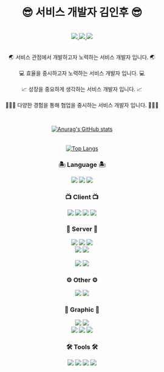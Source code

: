 
<div align="center">
  <h1>😎 서비스 개발자 김인후 😎</h1>
  <p>
    <br />
    <a href = "https://www.instagram.com/pino._.hoo/">
      <img src="https://img.shields.io/badge/instagram-purple?style=flat-square&logo=Instagram&logoColor=white"/>
    </a>
    <a href = "https://pinomaker.com/">
      <img src="https://img.shields.io/badge/Blog-orange?style=flat-square&logo=Blogger&logoColor=white"/>
    </a>
    <a href = "https://invincible-governor-a3a.notion.site/41ed73f2603146478d3f2dbf13043e93">
      <img src ="https://img.shields.io/badge/Profile-%23C21325?style=flat-square&logo=Notion&logoColor=white" />
    </a>
    <br />
    <br />
    <br />
    🌏 서비스 관점에서 개발하고자 노력하는 서비스 개발자 입니다. 🌏
    <br />
    <br />
    💻 효율을 중시하고자 노력하는 서비스 개발자 입니다. 💻
    <br />
    <br />
    📈 성장을 중요하게 생각하는 서비스 개발자 입니다. 📈
    <br />
    <br />
    👩‍👩‍👧 다양한 경험을 통해 협업을 중시하는 서비스 개발자 입니다. 👩‍👩‍👧
  </p>
  <br />

  [![Anurag's GitHub stats](https://github-readme-stats.vercel.app/api?username=pinomaker-hoo&show_icons=true&theme=radical)](https://github.com/anuraghazra/github-readme-stats)
  <br />
  <br />
  <br />
  [![Top Langs](https://github-readme-stats.vercel.app/api/top-langs/?username=pinomaker-hoo&layout=compact)](https://github.com/anuraghazra/github-readme-stats)
  <h3>🏝️ Language 🏝️</h3>
  <img src= "https://img.shields.io/badge/JavaScript-F4D53E?style=flat-square&logo=JavaScript&logoColor=white"/>
  <img src= "https://img.shields.io/badge/Typescript-%23007ACC.svg?style=flat-square&logo=TypeScript&logoColor=white"/>
  <img src= "https://img.shields.io/badge/Java-F59E43?style=flat-square&logo=Aiqfome&logoColor=white"/>
  <br />
  <h3>📺 Client 📺</h3>
  <img src ="https://img.shields.io/badge/React-blue?style=flat-square&logo=React&logoColor=white"/>   
  <img src ="https://img.shields.io/badge/NextJS-grey?style=flat-square&logo=Next.js&logoColor=white"/>
  <img src ="https://img.shields.io/badge/React Native-blue?style=flat-square&logo=React&logoColor=white"/>   
  <img src ="https://img.shields.io/badge/Redux-purple?style=flat-square&logo=Redux&logoColor=white"/>
  <h3>💾 Server 💾</h3>
  <img src= "https://img.shields.io/badge/NodeJS-31B025?style=flat-square&logo=Node.js&logoColor=white"/>
  <img src ="https://img.shields.io/badge/Express-grey.svg?style=flat-square&logo=Express&logoColor=white"/> 
  <img src ="https://img.shields.io/badge/NestJS-%23E0234E.svg?style=flat-square&logo=nestjs&logoColor=white"/>
  <br />
  <img src ="https://img.shields.io/badge/Sequelize-blue?style=flat-square&logo=Sequelize&logoColor=white" />
  <img src ="https://img.shields.io/badge/Typeorm-blue?style=flat-square&logo=Sequelize&logoColor=white" />
  <br />
  <br />
  <img src ="https://img.shields.io/badge/Spring boot-31B025?style=flat-square&logo=Spring Boot&logoColor=white"/>   
  <img src ="https://img.shields.io/badge/JPA-%31B025?style=flat-square&logo=Sequelize&logoColor=white" />  
  <br />
  <h3>⚙️ Other ⚙️</h3>
  <img src ="https://img.shields.io/badge/MySQL-orange.svg?style=flat-square&logo=mysql&logoColor=white" /> 
  <img src ="https://img.shields.io/badge/Jest-brown?style=flat-square&logo=Jest&logoColor=white" />
  <br />
  <h3>🎨 Graphic 🎨</h3>
  <img src ="https://img.shields.io/badge/After Effects-purple?style=flat-square&logo=Adobe After Effects&logoColor=white" />
  <img src ="https://img.shields.io/badge/Premiere Pro-blue?style=flat-square&logo=Adobe Premiere Pro&logoColor=white" />
  <br />
  <img src ="https://img.shields.io/badge/Figma-black?style=flat-square&logo=Figma&logoColor=white" />
  <img src ="https://img.shields.io/badge/Photoshop-blue?style=flat-square&logo=Adobe Photoshop&logoColor=white" />
  <img src ="https://img.shields.io/badge/Fusion 360-red?style=flat-square&logo=Autodesk&logoColor=white" />
  <br />
  <h3>🛠️ Tools 🛠️</h3>
  <img src ="https://img.shields.io/badge/Slack-purple?style=flat-square&logo=Slack&logoColor=white" />
  <img src ="https://img.shields.io/badge/Notion-black?style=flat-square&logo=Notion&logoColor=white" />
  <img src ="https://img.shields.io/badge/Trello-blue?style=flat-square&logo=Trello&logoColor=white" />
  <img src ="https://img.shields.io/badge/Obsidian-purple?style=flat-square&logo=Obsidian&logoColor=white" />  
  <br />
</div>

<!-- ![mazandi profile](http://mazandi.herokuapp.com/api?handle={inhoo23}&theme=warm)
![Solved.ac/profile/inhoo23](http://mazassumnida.wtf/api/v2/generate_badge?boj=inhoo23) -->
